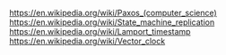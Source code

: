 https://en.wikipedia.org/wiki/Paxos_(computer_science)
https://en.wikipedia.org/wiki/State_machine_replication
https://en.wikipedia.org/wiki/Lamport_timestamp
https://en.wikipedia.org/wiki/Vector_clock